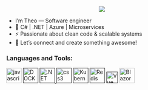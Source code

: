 <p align="center">
  <img src="https://capsule-render.vercel.app/api?type=waving&color=gradient&height=200&section=header&text=Hi%20there!&fontSize=40&fontAlignY=35&descAlignY=60&animation=twinkling" />
</p>

- I’m Theo — Software engineer
- 🔧 C# | .NET | Azure | Microservices
- ⚡ Passionate about clean code & scalable systems 
- 💬 Let’s connect and create something awesome!
### Languages and Tools:
<p align="left"><a href="https://developer" target="_blank" rel="noreferrer"><img src="https://www.vectorlogo.zone/logos/microsoft_azure/microsoft_azure-icon.svg" alt="javascript" width="40" height="40"/></a>
  <a href="" tartget="__blank" ref="noreferrer"><img src="https://cdn.worldvectorlogo.com/logos/docker-4.svg" alt="DOCKER" width="40" height="40" /></a>
  <a href="" target="_blank" rel="noreferrer"><img src="https://cdn.worldvectorlogo.com/logos/dot-net-core-7.svg" alt=".NET CORE" width="40" height="40"/>
  <a href="" target="_blank" rel="noreferrer"><img src="https://cdn.worldvectorlogo.com/logos/c--4.svg" alt="css3" width="40" height="40"/></a>
  <a href="" target="_blank" rel="noreferrer"><img src="https://www.vectorlogo.zone/logos/kubernetes/kubernetes-icon.svg" alt="Kubernetes" width="40" height="40"/></a>
  <a href="" target="_blank" rel="noreferrer"><img src="https://vectorwiki.com/images/d7IP4__redis.svg" alt="Redis" width="40" height="40"/></a>
  <a href="" target="_blank" rel="noreferrer"><img src="https://vectorwiki.com/images/YI7EW__vueuse.svg" alt="Vue" width="30" height="30"/></a>
  <a href="https://postman.com" target="_blank" rel="noreferrer"><img src="https://vectorwiki.com/images/kYNj1__blazor.svg" alt="Blazor" width="40" height="40"/></a>

